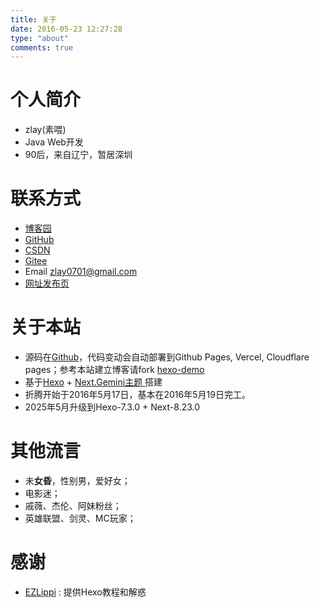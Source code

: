 ```yaml
---
title: 关于
date: 2016-05-23 12:27:28
type: "about"
comments: true
---
```

# 个人简介 #
- zlay(素喂)
- Java Web开发
- 90后，来自辽宁，暂居深圳

<!-- more -->

# 联系方式 #
- [博客园](http://www.cnblogs.com/zlay0701/)
- [GitHub](https://github.com/zlay0701 "Github")
- [CSDN](http://blog.csdn.net/zlay0701 "CSDN")
- [Gitee](https://gitee.com/zlay0701/)
- Email zlay0701@gmail.com
- [网址发布页](https://www.cnblogs.com/zlay0701/p/18912013)

# 关于本站 #
- 源码在[Github](https://github.com/zlay0701/)，代码变动会自动部署到Github Pages, Vercel, Cloudflare pages；参考本站建立博客请fork [hexo-demo](https://github.com/zlay0701/hexo-demo)
- 基于[Hexo](https://hexo.io/zh-cn/) + [Next.Gemini主题 ](https://theme-next.js.org/ "Next.Gemini主题")搭建
- 折腾开始于2016年5月17日，基本在2016年5月19日完工。
- 2025年5月升级到Hexo-7.3.0 + Next-8.23.0
# 其他流言 #
- 未**女昏**，性别男，爱好女；
- 电影迷；
- 戚薇、杰伦、阿妹粉丝；
- 英雄联盟、剑灵、MC玩家；
# 感谢 #
- [EZLippi](https://github.com/EZLippi/EZLippi.github.io "EZLippi") : 提供Hexo教程和解惑
<!--
# 当前版本 #
- **Hexo-7.3.0** <font color=#B3B3B3 >&</font> **Next-8.23.1** **(2025年6月11日17:48:34)**
-->